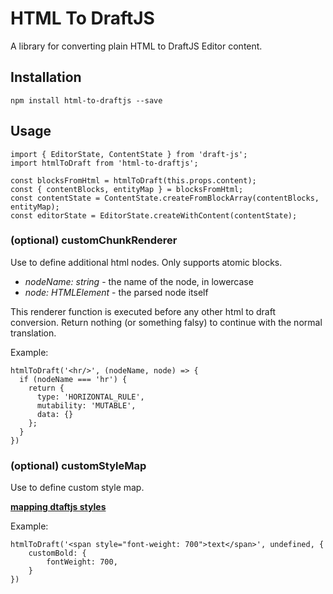 # HTML To DraftJS

A library for converting plain HTML to DraftJS Editor content.

## Installation

```
npm install html-to-draftjs --save
```

## Usage

```
import { EditorState, ContentState } from 'draft-js';
import htmlToDraft from 'html-to-draftjs';

const blocksFromHtml = htmlToDraft(this.props.content);
const { contentBlocks, entityMap } = blocksFromHtml;
const contentState = ContentState.createFromBlockArray(contentBlocks, entityMap);
const editorState = EditorState.createWithContent(contentState);
```

### (optional) customChunkRenderer
Use to define additional html nodes. Only supports atomic blocks.

* _nodeName: string_ - the name of the node, in lowercase
* _node: HTMLElement_ - the parsed node itself

This renderer function is executed before any other html to draft conversion.
Return nothing (or something falsy) to continue with the normal translation.

Example:

```
htmlToDraft('<hr/>', (nodeName, node) => {
  if (nodeName === 'hr') {
    return {
      type: 'HORIZONTAL_RULE',
      mutability: 'MUTABLE',
      data: {}
    };
  }
})
```

### (optional) customStyleMap
Use to define custom style map.

**[mapping dtaftjs styles](https://draftjs.org/docs/advanced-topics-inline-styles/#mapping-a-style-string-to-css)**

Example:

```
htmlToDraft('<span style="font-weight: 700">text</span>', undefined, {
    customBold: {
        fontWeight: 700,
    }
})
```
